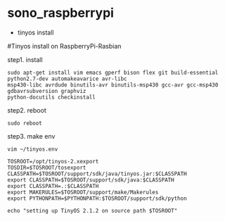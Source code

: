 # sono_raspberrypi

* tinyos install


#Tinyos install on RaspberryPi-Rasbian

step1. install 
```
sudo apt-get install vim emacs gperf bison flex git build-essential python2.7-dev automakeavarice avr-libc 
msp430-libc avrdude binutils-avr binutils-msp430 gcc-avr gcc-msp430 gdbavrsubversion graphviz
python-docutils checkinstall

```
step2. reboot

```
sudo reboot
```

step3. make env

```
vim ~/tinyos.env
```
```
TOSROOT=/opt/tinyos-2.xexport 
TOSDIR=$TOSROOT/tosexport 
CLASSPATH=$TOSROOT/support/sdk/java/tinyos.jar:$CLASSPATH
export CLASSPATH=$TOSROOT/support/sdk/java:$CLASSPATH
export CLASSPATH=.:$CLASSPATH
export MAKERULES=$TOSROOT/support/make/Makerules
export PYTHONPATH=$PYTHONPATH:$TOSROOT/support/sdk/python

echo "setting up TinyOS 2.1.2 on source path $TOSROOT"
```

